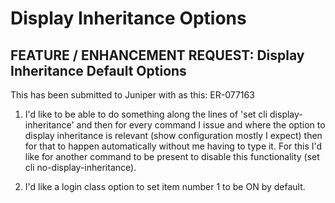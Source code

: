 # Display Inheritance Options

## FEATURE / ENHANCEMENT REQUEST: Display Inheritance Default Options
This has been submitted to Juniper with as this: ER-077163

1. I'd like to be able to do something along the lines of 'set cli display-inheritance' and then for every command I issue and where the option to display inheritance is relevant (show configuration mostly I expect) then for that to happen automatically without me having to type it. For this I'd like for another command to be present to disable this functionality (set cli no-display-inheritance).
 
2. I'd like a login class option to set item number 1 to be ON by default.
 
